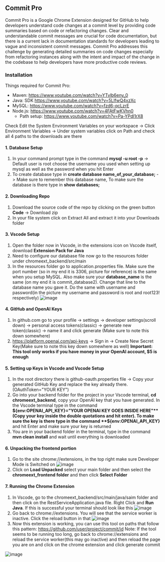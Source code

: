 ## Commit Pro
Commit Pro is a Google Chrome Extension designed for GitHub to help developers understand code changes at a commit level by providing code summaries based on code or refactoring changes. Clear and understandable commit messages are crucial for code documentation, but there is a current lack in documentation standards for developers leading to vague and inconsistent commit messages. Commit Pro addresses this challenge by generating detailed summaries on code changes especially from refactoring instances along with the intent and impact of the change in the codebase to help developers have more productive code reviews.

### Installation
Things required for Commit Pro:
- Maven: https://www.youtube.com/watch?v=YTvlb6eny_0
- Java: SDK https://www.youtube.com/watch?v=5LlfwQ4xzXc
- MySQL: https://www.youtube.com/watch?v=fzd6-qcLzrE
- Node.js: https://www.youtube.com/watch?v=4FAtFwKVhn0
  - Path setup: https://www.youtube.com/watch?v=Pa-YPdl1rX8
 
Check Edit the System Environment Variables on your workspace -> Click Environment Variables -> Under system variables click on Path and check all 4 paths to the downloads are there
 
#### 1. Database Setup
1. In your command prompt type in the command **mysql -u root -p** -> Default user is root choose the username you used when setting up mysql as well as the password when you hit Enter
2. To create database type in **create database name_of_your_database;** -> Make sure to remember this database name, To make sure the database is there type in **show databases;**

#### 2. Downloading Repo
1.  Download the source code of the repo by clicking on the green button **Code** -> Download zip
2.  In your file system click on Extract All and extract it into your Downloads folder

#### 3. Vscode Setup
1. Open the folder now in Vscode, in the extensions icon on Vscode itself, download **Extension Pack for Java**
2. Need to configure our database file now go to the resources folder under chromeext_backend/src/main
3. In the resources folder go to application.properties file. Make sure the port number (so in my end it is 3306, picture for reference) is the same when you setup MySQL. Also make sure your **database_name** is the same (on my end it is commit_database2). Change that line to the database name you gave it. Do the same with username and password(in the picture my username and password is root and root123! respectively)
   ![image](https://github.com/user-attachments/assets/6230e7f0-0402-4ab8-9505-4b803e446ed3)

#### 4. GitHub and OpenAI Keys
1. In github.com go to your profile -> settings -> developer settings(scroll down) -> personal access tokens(classic) -> generate new token(classic) -> name it and click generate (Make sure to note this down somewhere)
2. https://platform.openai.com/api-keys -> Sign in -> Create New Secret Key(Make sure to note this key down somewhere as well) **Important: This tool only works if you have money in your OpenAI account, $5 is enough**

#### 5. Setting up Keys in Vscode and Vscode Setup
1. In the root directory there is github-oauth.properties file -> Copy your generated GitHub Key and replace the key already there. (OAuthToken="YOUR KEY")
2. Go into your backend folder for the project in your Vscode terminal, **cd chromeext_backend**, copy your OpenAI key that you have generated. In the Vscode terminal type in the command **${env:OPENAI_API_KEY}="YOUR OPENAI KEY GOES INSIDE HERE"** (Copy your key inside the double quotations and hit enter). To make sure the key is there type in the command **${env:OPENAI_API_KEY}** and hit Enter and make sure your key is returned
3. You are in your backend folder in the terminal, type in the command **mvn clean install** and wait until everything is downloaded

#### 6. Unpacking the frontend portion
1. Go to the site chrome://extensions, in the top right make sure Developer Mode is Switched on
   ![image](https://github.com/user-attachments/assets/4faacbd8-9a7a-4436-a6d4-e88588890f64)
2. Click on **Load Unpacked** select your main folder and then select the **chromeext_frontend folder** and then click **Select Folder**

#### 7. Running the Chrome Extension
1. In Vscode, go to the chromeext_backend/src/main/java/saim folder and then click on the RestServiceApplication.java file. Right Click and **Run Java**. If this is successful your terminal should look like this
![image](https://github.com/user-attachments/assets/ba525dba-5192-41e0-8b18-1a319f852e9a)
2. Go back to chrome://extensions. You will see that the service worker is inactive. Click the reload button in that
   ![image](https://github.com/user-attachments/assets/1b3c7020-f370-47db-9deb-d34bcd769728)
3. Now this extension is working, you can use this tool on paths that follow this pattern: https://github.com/user/project/commit/id
Note: If the tool seems to be running too long, go back to chrome://extensions and reload the service worker(this may go inactive) and then reload the page you are on and click on the chrome extension and click generate commit
   
![image](https://github.com/user-attachments/assets/9804278a-1b2e-44a7-bcbc-b3f17d348884)



   


